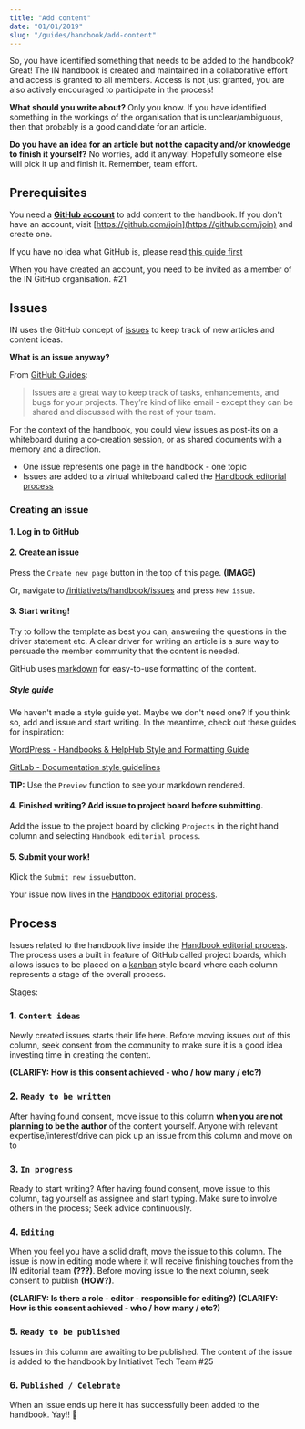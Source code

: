 ```yaml
---
title: "Add content"
date: "01/01/2019"
slug: "/guides/handbook/add-content"
---
```


So, you have identified something that needs to be added to the handbook? Great! The IN handbook is created and maintained in a collaborative effort and access is granted to all members. Access is not just granted, you are also actively encouraged to participate in the process!

**What should you write about?** Only you know. If you have identified something in the workings of the organisation that is unclear/ambiguous, then that probably is a good candidate for an article.

**Do you have an idea for an article but not the capacity and/or knowledge to finish it yourself?** No worries, add it anyway! Hopefully someone else will pick it up and finish it. Remember, team effort.

## Prerequisites

You need a **[GitHub account](https://github.com/join)** to add content to the handbook. If you don't have an account, visit [https://github.com/join](https://github.com/join) and create one.

If you have no idea what GitHub is, please read [this guide first](/guides/github)

When you have created an account, you need to be invited as a member of the IN GitHub organisation. #21

## Issues

IN uses the GitHub concept of [issues](https://guides.github.com/features/issues/) to keep track of new articles and content ideas.

**What is an issue anyway?**

From [GitHub Guides](https://guides.github.com/features/issues/):

> Issues are a great way to keep track of tasks, enhancements, and bugs for your projects. They’re kind of like email - except they can be shared and discussed with the rest of your team.

For the context of the handbook, you could view issues as post-its on a whiteboard during a co-creation session, or as shared documents with a memory and a direction.

- One issue represents one page in the handbook - one topic
- Issues are added to a virtual whiteboard called the [Handbook editorial process](https://github.com/initiativets/handbook/projects)

### Creating an issue

#### 1. Log in to GitHub

#### 2. Create an issue

Press the `Create new page` button in the top of this page. **(IMAGE)**

Or, navigate to [/initiativets/handbook/issues](/initiativets/handbook/issues) and press `New issue`.

#### 3. Start writing!

Try to follow the template as best you can, answering the questions in the driver statement etc. A clear driver for writing an article is a sure way to persuade the member community that the content is needed.

GitHub uses [markdown](https://guides.github.com/features/mastering-markdown/) for easy-to-use formatting of the content.

##### Style guide

We haven't made a style guide yet. Maybe we don't need one?  If you think so, add and issue and start writing. In the meantime, check out these guides for inspiration:

[WordPress - Handbooks & HelpHub Style and Formatting Guide](https://make.wordpress.org/docs/handbook/documentation-team-handbook/handbooks-style-and-formatting-guide/)

[GitLab - Documentation style guidelines](https://docs.gitlab.com/ee/development/documentation/styleguide.html)

**TIP:** Use the `Preview` function to see your markdown rendered.

#### 4. Finished writing? Add issue to project board before submitting.

Add the issue to the project board by clicking `Projects` in the right hand column and selecting `Handbook editorial process`.

#### 5. Submit your work!

Klick the `Submit new issue`button.

Your issue now lives in the [Handbook editorial process](https://github.com/initiativets/handbook/projects/1).

## Process

Issues related to the handbook live inside the [Handbook editorial process](https://github.com/initiativets/handbook/projects/1). The process uses a built in feature of GitHub called project boards, which allows issues to be placed on a [kanban](https://en.wikipedia.org/wiki/Kanban_board) style board where each column represents a stage of the overall process.

Stages:

### 1. `Content ideas`

Newly created issues starts their life here. Before moving issues out of this column, seek consent from the community to make sure it is a good idea investing time in creating the content.

**(CLARIFY: How is this consent achieved - who / how many / etc?)**

### 2. `Ready to be written`

After having found consent, move issue to this column **when you are not planning to be the author** of the content yourself. Anyone with relevant expertise/interest/drive can pick up an issue from this column and move on to

### 3. `In progress`

Ready to start writing? After having found consent, move issue to this column, tag yourself as assignee and start typing. Make sure to involve others in the process; Seek advice continuously.

### 4. `Editing`

When you feel you have a solid draft, move the issue to this column. The issue is now in editing mode where it will receive finishing touches from the IN editorial team **(???)**. Before moving issue to the next column, seek consent to publish **(HOW?)**.

**(CLARIFY: Is there a role - editor - responsible for editing?)**
**(CLARIFY: How is this consent achieved - who / how many / etc?)**

### 5. `Ready to be published`

Issues in this column are awaiting to be published. The content of the issue is added to the handbook by Initiativet Tech Team #25

### 6. `Published / Celebrate`

When an issue ends up here it has successfully been added to the handbook. Yay!! 🎉

